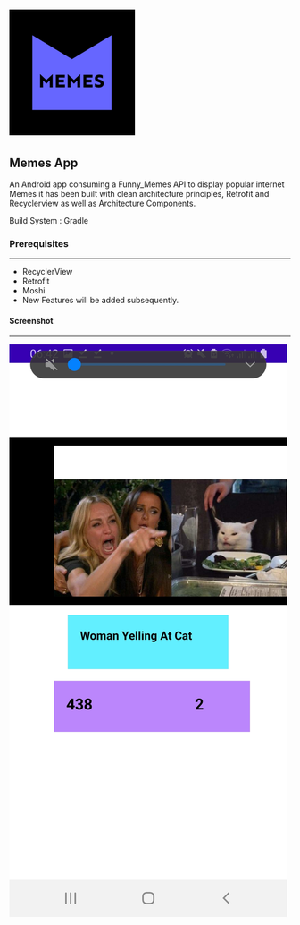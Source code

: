 # ![meme][Logo]

 [Logo]: <https://github.com/esosaphilip/Memes/blob/master/image.png> "Logo Title Text 2 "

## Memes App

An Android app consuming a Funny_Memes API to display popular internet Memes it has been built with clean architecture principles, Retrofit and Recyclerview as well as Architecture Components.

Build System : Gradle

### Prerequisites

---

- RecyclerView
- Retrofit
- Moshi
- New Features will be added subsequently.

#### Screenshot

---
![screenshot][Shot]

[Shot]: https://github.com/esosaphilip/Memes/blob/master/Screenshot_2022Memes.jpg " Shot Title Text 1 "
